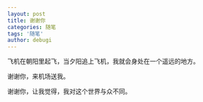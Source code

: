 ```yaml
---
layout: post
title: 谢谢你
categories: 随笔
tags: '随笔'
author: debugi
---
```


飞机在朝阳里起飞，当夕阳追上飞机，我就会身处在一个遥远的地方。  

谢谢你，来机场送我。  

谢谢你，让我觉得，我对这个世界与众不同。 



    


 

 


